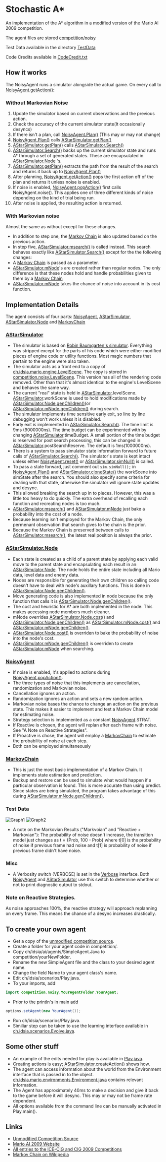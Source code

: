 # Stochastic A*
An implementation of the A* algorithm in a modified version of the Mario AI 2009 competition.

The agent files are stored [competition/noisy](../master/competition/noisy)

Test Data available in the directory [TestData](../master/TestData/)

Code Credits available in [CodeCredit.txt](../master/CodeCredit.txt)

## How it works
The NoisyAgent runs a simulator alongside the actual game.
On every call to [NoisyAgent.getAction()](../master/competition/noisy/NoisyAgent.java#L67-L100):

### Without Markovian Noise
1. Update the simulator based on current observations and the previous action.
2. Check the accuracy of the current simulator state(It occasionally desyncs)
3. If there isn't a plan, call [NoisyAgent.Plan()](../master/competition/noisy/NoisyAgent.java#L103-L107) (This may or may not change)
4. [NoisyAgent.Plan()](../master/competition/noisy/NoisyAgent.java#L103-L107) calls [AStarSimulator.getPlan()](../master/competition/noisy/AStarSimulator.java#L47-L63)
5. [AStarSimulator.getPlan()](../master/competition/noisy/AStarSimulator.java#L47-L63) calls [AStarSimulator.Search()](../master/competition/noisy/AStarSimulator.java#L65-L117)
6. [AStarSimulator.Search()](../master/competition/noisy/AStarSimulator.java#L65-L117) backs up the current simulator state and runs A* through a set of generated states. These are encapsulated in [AStarSimulator.Node](../master/competition/noisy/AStarSimulator.java#L276-L414) 's.
7. [AStarSimulator.getPlan()](../master/competition/noisy/AStarSimulator.java#L47-L63) extracts the path from the result of the search and returns it back up to [NoisyAgent.Plan()](../master/competition/noisy/NoisyAgent.java#L103-L107)
8. After planning, [NoisyAgent.getAction()](../master/competition/noisy/NoisyAgent.java#L67-L100) pops the first action off of the plan and returns it unless noise is enabled.
9. If noise is enabled, [NoisyAgent.popAction()](../master/competition/noisy/NoisyAgent.java#L109-L120) first calls NoisyAgent.noise(). This applies one of three different kinds of noise depending on the kind of trial being run.
10. After noise is applied, the resulting action is returned.

### With Markovian noise
Almost the same as  without except for these changes.

* In addition to step one, the [Markov Chain](../master/competition/noisy/MarkovChain.java) is also updated based on the previous action.
* In step five, [AStarSimulator.msearch()](../master/competition/noisy/AStarSimulator.java#L119-L172) is called instead. This search behaves exactly like [AStarSimulator.Search()](../master/competition/noisy/AStarSimulator.java#L65-L117) except for the the following changes:
 * A [Markov Chain](../master/competition/noisy/MarkovChain.java) is passed as a parameter.
 * [AStarSimulator.mNode](../master/competition/noisy/AStarSimulator.java#L416-L454)'s are created rather than regular nodes. The only difference is that these nodes hold and handle probabilities given to them by a [Markov Chain](../master/competition/noisy/MarkovChain.java)
 * [AStarSimulator.mNode](../master/competition/noisy/AStarSimulator.java#L416-L454) takes the chance of noise into account in its cost function.

## Implementation Details
The agent consists of four parts: [NoisyAgent](../master/competition/noisy/NoisyAgent.java), [AStarSimulator](../master/competition/noisy/AStarSimulator.java), [AStarSimulator.Node](../master/competition/noisy/AStarSimulator.java#L276-L414) and [MarkovChain](../master/competition/noisy/MarkovChain.java)

### [AStarSimulator](../master/competition/noisy/AStarSimulator.java)
* The simulator is based on [Robin Baumgarten's simulator](https://github.com/RobinB/mario-astar-robinbaumgarten). Everything was stripped except for the parts of his code which were either modified pieces of engine code or utility functions. Most magic numbers that pertain to the engine were also taken.
* The simulator acts as a front end to a copy of [ch.idsia.mario.engine.LevelScene](../master/ch/idsia/mario/engine/LevelScene.java). The copy is stored in [competition.noisy.LevelScene](../master/competition/noisy/LevelScene.java). This version has all of the rendering code removed. Other than that it's almost identical to the engine's LevelScene and behaves the same way.
* The current "real" state is held in [AStarSimulator](../master/competition/noisy/AStarSimulator.java).levelScene. [AStarSimulator](../master/competition/noisy/AStarSimulator.java).workScene is used to hold modifications made by [AStarSimulator.Node.genChildren()](../master/competition/noisy/AStarSimulator.java#L302-L315)(or [AStarSimulator.mNode.genChildren()](../master/competition/noisy/AStarSimulator.java#L436-L454) during search. 
* The simulator implements time sensitive early exit, so line by line debugging won't work unless it is disabled.
* Early exit is implemented in [AStarSimulator.Search()](../master/competition/noisy/AStarSimulator.java#L89). The time limit is 9ms (9000000ns). The time budget can be experimented with by changing [AStarSimulator](../master/competition/noisy/AStarSimulator.java).timeBudget. A small portion of the time budget is reserved for post search processing, this can be changed in [AStarSimulator](../master/competition/noisy/AStarSimulator.java).postSearchReserve. The default is 1ms(1000000ns). 
* There is a system to pass simulator state information forward to future calls of [AStarSimulator.Search()](../master/competition/noisy/AStarSimulator.java#L65-L117). The simulator's state is kept intact unless either [NoisyAgent.reset()](../master/competition/noisy/NoisyAgent.java#L51-L58) or [AStarSimulator.simNull()](../master/competition/noisy/AStarSimulator.java#L216-L218) is called.
* To pass a state forward, just comment out ``sim.simNull();`` in [NoisyAgent.Plan()](../master/competition/noisy/NoisyAgent.java#L103-L107) and [AStarSimulator.cloneState()](../master/competition/noisy/AStarSimulator.java#L227-L240) the workScene into simState after the search. You should also specify some criteria for dealing with that state, otherwise the simulator will ignore state updates and desync.
* This allowed breaking the search up in to pieces. However, this was a little too heavy to do quickly. The extra overhead of recalling each function and recreating nodes is too much.
* [AStarSimulator.msearch()](../master/competition/noisy/AStarSimulator.java#L119-L172) and  [AStarSimulator.mNode](../master/competition/noisy/AStarSimulator.java#L416-L454) just bake a probability into the cost of a node.
* Because learning isn't employed for the Markov Chain, the only permenant observation that search gives to the chain is the prior. 
* Because the Markov Chain is preserved between calls to  [AStarSimulator.msearch()](../master/competition/noisy/AStarSimulator.java#L119-L172),
the latest real position is always the prior.

### [AStarSimulator.Node](../master/competition/noisy/AStarSimulator.java#L276-L414)
* Each state is created as a child of a parent state by applying each valid move to the parent state and encapsulating each result in an [AStarSimulator.Node](../master/competition/noisy/AStarSimulator.java#L276-L414). The node holds the entire state including all Mario data, level data and enemy data.
* Nodes are responsible for generating their own children so calling code doesn't have to deal with node's auxillary functions. This is done in [AStarSimulator.Node.genChildren()](../master/competition/noisy/AStarSimulator.java#L302-L315).
* Move generating code is also implemented in node because the only function that calls it is [AStarSimulator.Node.genChildren()](../master/competition/noisy/AStarSimulator.java#L302-L315).
* The cost and heuristic for A* are both implemented in the node. This makes accessing node members much cleaner.
* mNode overrides [AStarSimulator.Node.cost()](../master/competition/noisy/AStarSimulator.java#L333-L345) and [AStarSimulator.Node.genChildren()](../master/competition/noisy/AStarSimulator.java#L302-L315) as [AStarSimulator.mNode.cost()](../master/competition/noisy/AStarSimulator.java#L429-L434) and [AStarSimulator.mNode.genChildren()](../master/competition/noisy/AStarSimulator.java#L436-L452).
 * [AStarSimulator.Node.cost()](../master/competition/noisy/AStarSimulator.java#L333-L345) is overriden to bake the probability of noise into the node's cost.
 *  [AStarSimulator.mNode.genChildren()](../master/competition/noisy/AStarSimulator.java#L436-L454) is overriden to create  [AStarSimulator.mNode](../master/competition/noisy/AStarSimulator.java#L416-L454) when searching.

### [NoisyAgent](../master/competition/noisy/NoisyAgent.java)
* If noise is enabled, it's applied to actions during [NoisyAgent.popAction()](../master/competition/noisy/NoisyAgent.java#L109-L120). 
* The three types of noise that this implements are cancellation, randomization and Markovian noise.
* Cancellation ignores an action.
* Randomization ignores an action and sets a new random action.
* Markovian noise bases the chance to change an action on the previous state. This makes it easier to implement and test a Markov Chain model for estimating noise.
* Strategy selection is implemented as a constant [NoisyAgent](../master/competition/noisy/NoisyAgent.java).STRAT.
 * If Reactive is chosen, the agent will replan after each frame with noise. See "A Note on Reactive Strategies".
 * If Proactive is chose, the agent will employ a [MarkovChain](../master/competition/noisy/MarkovChain.java) to estimate the probability of noise at each step.
 * Both can be employed simultaneously

### [MarkovChain](../master/competition/noisy/MarkovChain.java)
* This is just the most basic implementation of a Markov Chain. It implements state estimation and prediction.
* Backup and restore can be used to simulate what would happen if a particular observation is found. This is more accurate than using predict. Since states are being simulated, the program takes advantage of this during [AStarSimulator.mNode.genChildren()](../master/competition/noisy/AStarSimulator.java#L436-L452).

### Test Data
![Graph1](https://github.com/DFXLuna/StochasticAStar/blob/master/TestData/Graph.png "Aggregated Results")
![Graph2](https://github.com/DFXLuna/StochasticAStar/blob/master/TestData/Graphs.png "Separated Results")

* A note on the Markovian Results ("Markvoian" and "Reactive + Markovian"): The probability of noise doesn't increase, the transition model just changes as t = {Prob, 100 - Prob} where t[0] is the probability of noise if previous frame had noise and t[1] is probability of noise if previous frame didn't have noise.

### Misc
* A Verbosity switch (VERBOSE) is set in the [Verbose](../master/competition/noisy/Verbose.java) interface. Both [NoisyAgent](../master/competition/noisy/NoisyAgent.java) and [AStarSimulator](../master/competition/noisy/AStarSimulator.java) use this switch to determine whether or not to print diagnostic output to stdout.

###  Note on Reactive Strategies.
As noise approaches 100%, the reactive strategy will approach replanning on every frame. This means the chance of a desync increases drastically.

## To create your own agent
* Get a copy of the [unmodified competition source](http://julian.togelius.com/mariocompetition2009/marioai.zip).
* Create a folder for your agent code in competition/.
* Copy ch/idsia/ai/agents/SimpleAgent.Java to competition/yourNewFolder.
* Rename the new SimpleAgent file and the class to your desired agent name.
* Change the field Name to your agent class's name.
* Edit ch/idsia/scenarios/Play.java.
* To your imports, add
``` java
import competition.noisy.YourAgentFolder.YourAgent;
```
* Prior to the println's in main add
``` java
options.setAgent(new YourAgent());
```
* Run ch/idsia/scenarios/Play.java.
* Similiar step can be taken to use the learning interface available in [ch.idsia.scenarios.Evolve.java](../master/ch/idsia/scenarios/Evolve/java).

## Some other stuff
* An example of the edits needed for play is available in [Play.java](../master/ch/idsia/scenarios/Play.java).
* Creating actions is easy; [AStarSimulator](../master/competition/noisy/AStarSimulator.java).createAction() shows how.
* The agent can access information about the world from the Environment interface that is passed in to the object. [ch.idsia.mario.environments.Environment.java](../master/ch/idsia/mario/environments/Environment.java) contains relevant information.
* The Agent has approximately 40ms to make a decision and give it back to the game before it will desync. This may or may not be frame rate dependent.
* All options available from the command line can be manually activated in Play.main().


## Links
* [Unmodified Competition Source](http://julian.togelius.com/mariocompetition2009/marioai.zip)
* [Mario AI 2009 Website](http://julian.togelius.com/mariocompetition2009/)
* [All entries to the ICE-CIG and CIG 2009 Competitions](http://julian.togelius.com/mariocompetition2009/marioaiwithentrants.zip)
* [Markov Chain on Wikipedia](https://en.wikipedia.org/wiki/Markov_chain)
